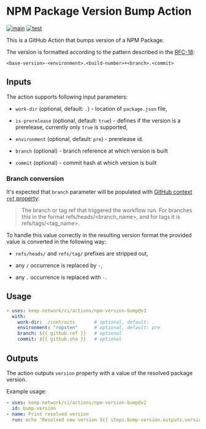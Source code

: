 # NPM Package Version Bump Action

[![main](https://github.com/keep-network/npm-version-bump/actions/workflows/main.yml/badge.svg?branch=v2)](https://github.com/keep-network/npm-version-bump/actions/workflows/main.yml)
[![test](https://github.com/keep-network/npm-version-bump/actions/workflows/test.yml/badge.svg?branch=v2)](https://github.com/keep-network/npm-version-bump/actions/workflows/test.yml)

This is a GitHub Action that bumps version of a NPM Package.

The version is formatted according to the pattern described in the [RFC-18]:

```
<base-version>-<environment>.<build-number>+<branch>.<commit>
```

[RFC-18]:https://github.com/keep-network/keep-core/blob/master/docs/rfc/rfc-18-release-management.adoc#221-build-taggingpublishing

## Inputs

The action supports following input parameters:

- `work-dir` (optional, default: `.`) - location of `package.json` file,

- `is-prerelease` (optional, default: `true`) - defines if the version is a prerelease,
  currently only `true` is supported,

- `environment` (optional, default: `pre`) - prerelease id.

- `branch` (optional) - branch reference at which version is built

- `commit` (optional) - commit hash at which version is built

### Branch conversion

It's expected that `branch` parameter will be populated with [GitHub context `ref`
property](https://docs.github.com/en/actions/reference/context-and-expression-syntax-for-github-actions#github-context):

> The branch or tag ref that triggered the workflow run. For branches this in the format refs/heads/<branch_name>, and for tags it is refs/tags/<tag_name>.

To handle this value correctly in the resulting version format the provided
value is converted in the following way:

- `refs/heads/` and `refs/tag/` prefixes are stripped out,

- any `/` occurrence is replaced by `-`,

- any `.` occurrence is replaced with `-`.

## Usage

<!-- prettier-ignore-start -->
```yaml
- uses: keep-network/ci/actions/npm-version-bump@v1
  with:
    work-dir: ./contracts       # optional, default: .
    environment: "ropsten"      # optional, default: pre
    branch: ${{ github.ref }}   # optional
    commit: ${{ github.sha }}   # optional
```
<!-- prettier-ignore-end -->

## Outputs

The action outputs `version` property with a value of the resolved package version.

Example usage:

```yaml
- uses: keep-network/ci/actions/npm-version-bump@v2
  id: bump-version
- name: Print resolved version
  run: echo "Resolved new version ${{ steps.bump-version.outputs.version }}"
```
